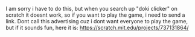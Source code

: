 I am sorry i have to do this, but when you search up "doki clicker" on scratch it doesnt work, so if you want to play the game, i need to send a link. Dont call this advertising cuz i dont want everyone to play the game, but if it sounds fun, here it is: https://scratch.mit.edu/projects/737131864/